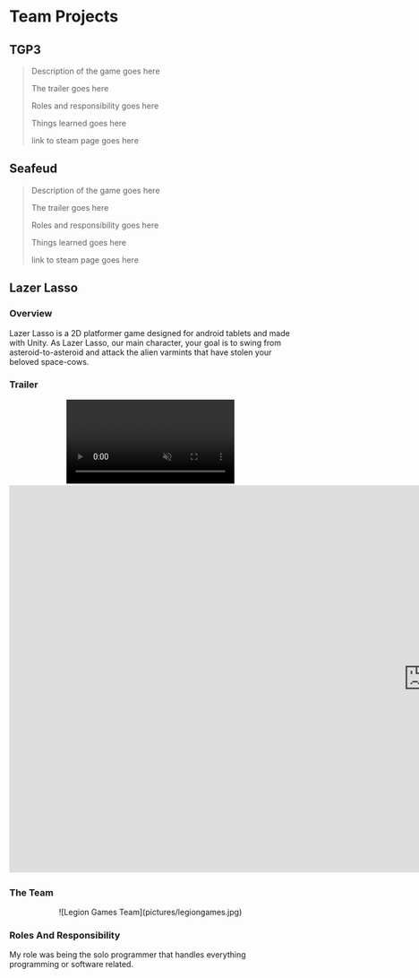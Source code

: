# Team Projects

## TGP3 
>Description of the game goes here
> 
>The trailer goes here
> 
>Roles and responsibility goes here
> 
>Things learned goes here
> 
>link to steam page goes here

## Seafeud
>Description of the game goes here
> 
>The trailer goes here
> 
>Roles and responsibility goes here
> 
>Things learned goes here
> 
>link to steam page goes here

## Lazer Lasso

### Overview

Lazer Lasso is a 2D platformer game designed for android tablets and made with Unity. As Lazer Lasso, our main character, your goal is to swing from asteroid-to-asteroid and attack the alien varmints that have stolen your beloved space-cows. 

### Trailer

<span style="display:block;text-align:center">
      <video src="videos/LazerLasso_Trailer.mp4" data-canonical-src="videos/LazerLasso_Trailer.mp4" controls="controls" muted="muted" class="d-block rounded-bottom-2 width-fit" style="max-height:640px;">
</span>

<iframe width="1487" height="691" src="https://www.youtube.com/watch?v=OE0LleweNZQ&ab_channel=NikolaiGeldehyrde" frameborder="0" allow="accelerometer; autoplay; clipboard-write; encrypted-media; gyroscope; picture-in-picture" allowfullscreen></iframe>


### The Team

<span style="display:block;text-align:center">
![Legion Games Team](pictures/legiongames.jpg)
</span>

### Roles And Responsibility

My role was being the solo programmer that handles everything programming or software related. 
